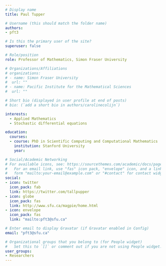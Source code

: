 ```yaml
---
# Display name
title: Paul Tupper

# Username (this should match the folder name)
authors:
- pft3

# Is this the primary user of the site?
superuser: false

# Role/position
role: Professor of Mathematics, Simon Fraser University

# Organizations/Affiliations
# organizations:
# - name: Simon Fraser University
#  url: ""
# - name: Pacific Institute for the Mathematical Sciences
#  url: ""

# Short bio (displayed in user profile at end of posts)
# bio: (`add a short bio in authors/carolinecolijn`)

interests:
  - Applied Mathematics
  - Stochastic differential equations

education:
  courses:
  - course: PhD in Scientific Computing and Computational Mathematics
    institution: Stanford University
    year: 

# Social/Academic Networking
# For available icons, see: https://sourcethemes.com/academic/docs/page-builder/#icons
#   For an email link, use "fas" icon pack, "envelope" icon, and a link in the
#   form "mailto:your-email@example.com" or "#contact" for contact widget.
social:
- icon: twitter
  icon_pack: fab
  link: https://twitter.com/tallpupper
- icon: globe
  icon_pack: fas
  link: http://www.sfu.ca/magpie/home.html
- icon: envelope
  icon_pack: fas
  link: "mailto:pft3@sfu.ca"

# Enter email to display Gravatar (if Gravatar enabled in Config)
email: "pft3@sfu.ca"

# Organizational groups that you belong to (for People widget)
#   Set this to `[]` or comment out if you are not using People widget.
user_groups:
- Researchers 
---
```




